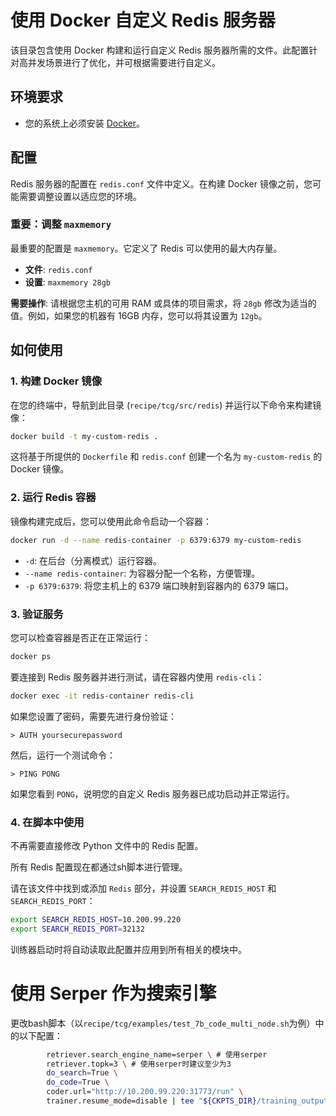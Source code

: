 # 使用 Docker 自定义 Redis 服务器

该目录包含使用 Docker 构建和运行自定义 Redis 服务器所需的文件。此配置针对高并发场景进行了优化，并可根据需要进行自定义。

## 环境要求

- 您的系统上必须安装 [Docker](https://www.docker.com/get-started)。

## 配置

Redis 服务器的配置在 `redis.conf` 文件中定义。在构建 Docker 镜像之前，您可能需要调整设置以适应您的环境。

### 重要：调整 `maxmemory`

最重要的配置是 `maxmemory`。它定义了 Redis 可以使用的最大内存量。

- **文件**: `redis.conf`
- **设置**: `maxmemory 28gb`

**需要操作**: 请根据您主机的可用 RAM 或具体的项目需求，将 `28gb` 修改为适当的值。例如，如果您的机器有 16GB 内存，您可以将其设置为 `12gb`。

## 如何使用

### 1. 构建 Docker 镜像

在您的终端中，导航到此目录 (`recipe/tcg/src/redis`) 并运行以下命令来构建镜像：

```bash
docker build -t my-custom-redis .
```

这将基于所提供的 `Dockerfile` 和 `redis.conf` 创建一个名为 `my-custom-redis` 的 Docker 镜像。

### 2. 运行 Redis 容器

镜像构建完成后，您可以使用此命令启动一个容器：

```bash
docker run -d --name redis-container -p 6379:6379 my-custom-redis
```

- `-d`: 在后台（分离模式）运行容器。
- `--name redis-container`: 为容器分配一个名称，方便管理。
- `-p 6379:6379`: 将您主机上的 6379 端口映射到容器内的 6379 端口。

### 3. 验证服务

您可以检查容器是否正在正常运行：

```bash
docker ps
```

要连接到 Redis 服务器并进行测试，请在容器内使用 `redis-cli`：

```bash
docker exec -it redis-container redis-cli
```

如果您设置了密码，需要先进行身份验证：
```
> AUTH yoursecurepassword
```

然后，运行一个测试命令：
```
> PING PONG
```

如果您看到 `PONG`，说明您的自定义 Redis 服务器已成功启动并正常运行。

### 4. 在脚本中使用

不再需要直接修改 Python 文件中的 Redis 配置。

所有 Redis 配置现在都通过sh脚本进行管理。

请在该文件中找到或添加 `Redis` 部分，并设置 `SEARCH_REDIS_HOST` 和 `SEARCH_REDIS_PORT`：

```bash
export SEARCH_REDIS_HOST=10.200.99.220
export SEARCH_REDIS_PORT=32132
```

训练器启动时将自动读取此配置并应用到所有相关的模块中。

# 使用 Serper 作为搜索引擎
更改bash脚本（以`recipe/tcg/examples/test_7b_code_multi_node.sh`为例）中的以下配置：

```bash
        retriever.search_engine_name=serper \ # 使用serper
        retriever.topk=3 \ # 使用serper时建议至少为3
        do_search=True \
        do_code=True \
        coder.url="http://10.200.99.220:31773/run" \
        trainer.resume_mode=disable | tee "${CKPTS_DIR}/training_output_$(date +%Y%m%d_%H%M%S).log"
